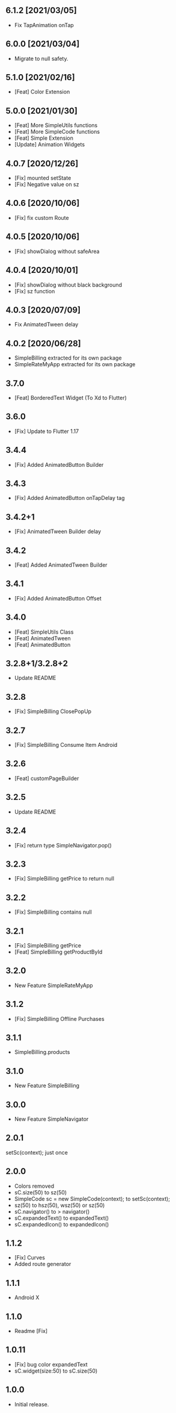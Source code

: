 ##  6.1.2 [2021/03/05]
* Fix TapAnimation onTap

##  6.0.0 [2021/03/04]
* Migrate to null safety.

##  5.1.0 [2021/02/16]
* [Feat] Color Extension

##  5.0.0 [2021/01/30]
* [Feat] More SimpleUtils functions
* [Feat] More SimpleCode functions
* [Feat] Simple Extension
* [Update] Animation Widgets

##  4.0.7 [2020/12/26]
* [Fix] mounted setState
* [Fix] Negative value on sz

##  4.0.6 [2020/10/06]
* [Fix] fix custom Route

##  4.0.5 [2020/10/06]
* [Fix] showDialog without safeArea

##  4.0.4 [2020/10/01]
* [Fix] showDialog without black background
* [Fix] sz function

##  4.0.3 [2020/07/09]

* Fix AnimatedTween delay

##  4.0.2 [2020/06/28]

* SimpleBilling extracted for its own package
* SimpleRateMyApp extracted for its own package

##  3.7.0
* [Feat] BorderedText Widget (To Xd to Flutter)

##  3.6.0
* [Fix] Update to Flutter 1.17

##  3.4.4
* [Fix] Added AnimatedButton Builder

##  3.4.3
* [Fix] Added AnimatedButton onTapDelay tag

##  3.4.2+1
* [Fix] AnimatedTween Builder delay

##  3.4.2
* [Feat] Added AnimatedTween Builder

##  3.4.1
* [Fix] Added AnimatedButton Offset

##  3.4.0
* [Feat] SimpleUtils Class
* [Feat] AnimatedTween
* [Feat] AnimatedButton

##  3.2.8+1/3.2.8+2
* Update README

## 3.2.8
* [Fix] SimpleBilling ClosePopUp

## 3.2.7
* [Fix] SimpleBilling Consume Item Android

## 3.2.6
* [Feat] customPageBuilder

## 3.2.5
* Update README

## 3.2.4
* [Fix] return type SimpleNavigator.pop()

## 3.2.3
* [Fix] SimpleBilling getPrice to return null

## 3.2.2
* [Fix] SimpleBilling contains null

## 3.2.1
* [Fix] SimpleBilling getPrice
* [Feat] SimpleBilling getProductById

## 3.2.0
* New Feature SimpleRateMyApp

## 3.1.2
* [Fix] SimpleBilling Offline Purchases

## 3.1.1
* SimpleBilling.products

## 3.1.0
* New Feature SimpleBilling

## 3.0.0
* New Feature SimpleNavigator

## 2.0.1
setSc(context); just once

## 2.0.0
* Colors removed
* sC.size(50) to sz(50)
* SimpleCode sc = new SimpleCode(context); to setSc(context);
* sz(50) to  hsz(50), wsz(50) or sz(50)
* sC.navigator() to > navigator()
* sC.expandedText() to expandedText()
* sC.expandedIcon() to expandedIcon()

## 1.1.2

* [Fix] Curves
* Added route generator

## 1.1.1

* Android X

## 1.1.0

* Readme [Fix]

## 1.0.11

* [Fix] bug color expandedText
* sC.widget(size:50) to sC.size(50)

## 1.0.0

* Initial release.
